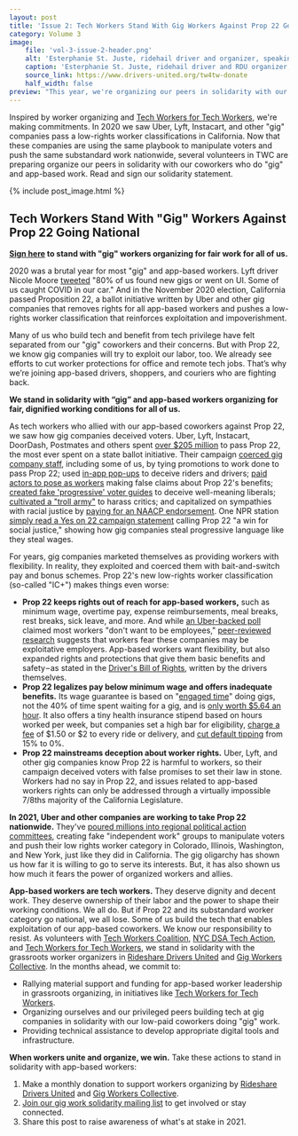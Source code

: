 ```yaml
---
layout: post
title: 'Issue 2: Tech Workers Stand With Gig Workers Against Prop 22 Going National'
category: Volume 3
image:
    file: 'vol-3-issue-2-header.png'
    alt: 'Esterphanie St. Juste, ridehail driver and organizer, speaking at a podium with other drivers on both sides of her'
    caption: 'Esterphanie St. Juste, ridehail driver and RDU organizer, speaking at the May 8 2019 strike'
    source_link: https://www.drivers-united.org/tw4tw-donate
    half_width: false
preview: "This year, we're organizing our peers in solidarity with our app-based coworkers"
---
```


Inspired by worker organizing and [Tech Workers for Tech Workers](https://www.drivers-united.org/tw4tw-donate), we're making commitments. In 2020 we saw Uber, Lyft, Instacart, and other "gig" companies pass a low-rights worker classifications in California. Now that these companies are using the same playbook to manipulate voters and push the same substandard work nationwide, several volunteers in TWC are preparing organize our peers in solidarity with our coworkers who do "gig" and app-based work. Read and sign our solidarity statement.

<!--excerpt-->

{% include post_image.html %}

## Tech Workers Stand With "Gig" Workers Against Prop 22 Going National

**[Sign here](https://docs.google.com/forms/d/e/1FAIpQLSdn0pAp_lRKJmev7gcbJF4RtTdXLQQjQcJrMOvBXQanp7x3Ig/viewform) to stand with "gig" workers organizing for fair work for all of us.**

2020 was a brutal year for most "gig" and app-based workers. Lyft driver Nicole Moore [tweeted](https://twitter.com/nicoemoe/status/1344235607938068480) "80% of us found new gigs or went on UI. Some of us caught COVID in our car." And in the November 2020 election, California passed Proposition 22, a ballot initiative written by Uber and other gig companies that removes rights for all app-based workers and pushes a low-rights worker classification that reinforces exploitation and impoverishment. 

Many of us who build tech and benefit from tech privilege have felt separated from our "gig" coworkers and their concerns. But with Prop 22, we know gig companies will try to exploit our labor, too. We already see efforts to cut worker protections for office and remote tech jobs. That’s why we’re joining app-based drivers, shoppers, and couriers who are fighting back. 

**We stand in solidarity with “gig” and app-based workers organizing for fair, dignified working conditions for all of us.**

As tech workers who allied with our app-based coworkers against Prop 22, we saw how gig companies deceived voters. Uber, Lyft, Instacart, DoorDash, Postmates and others spent [over $205 million](https://www.mercurynews.com/2020/10/28/prop-22-biggest-spenders-usually-win-heres-why-this-initiative-may-be-different/) to pass Prop 22, the most ever spent on a state ballot initiative. Their campaign [coerced gig company staff](https://news.techworkerscoalition.org/2020/10/30/issue-13/), including some of us, by tying promotions to work done to pass Prop 22; used [in-app pop-ups](https://www.washingtonpost.com/technology/2020/10/22/uber-prop22-suit/) to deceive riders and drivers; [paid actors to pose as workers](https://www.latimes.com/archives/la-xpm-1999-dec-08-mn-41633-story.html) making false claims about Prop 22's benefits; [created fake 'progressive' voter guides](https://www.sfgate.com/politics/article/Fake-progressive-mailers-urge-yes-on-Uber-Lyft-15635173.php) to deceive well-meaning liberals; [cultivated a "troll army"](https://www.cnet.com/features/uber-lyfts-fight-over-gig-worker-status-as-campaign-against-labor-activists-mounts/) to harass critics; and capitalized on sympathies with racial justice by [paying for an NAACP endorsement](https://www.cnet.com/news/uber-lyft-paid-nearly-100k-to-firm-of-naacp-leader-who-backed-their-ballot-measure/). One NPR station [simply read a Yes on 22 campaign statement](https://twitter.com/racefortheprize/status/1324023206026473472) calling Prop 22 "a win for social justice," showing how gig companies steal progressive language like they steal wages.

For years, gig companies marketed themselves as providing workers with flexibility. In reality, they exploited and coerced them with bait-and-switch pay and bonus schemes. Prop 22's new low-rights worker classification (so-called "IC+") makes things even worse:
* **Prop 22 keeps rights out of reach for app-based workers,** such as minimum wage, overtime pay, expense reimbursements, meal breaks, rest breaks, sick leave, and more. And while [an Uber-backed poll](https://www.kqed.org/news/11843123/prop-22-explained-why-gig-companies-are-spending-huge-money-on-an-unprecedented-measure#surveys) claimed most workers "don't want to be employees," [peer-reviewed research](https://papers.ssrn.com/sol3/papers.cfm?abstract_id=3488009) suggests that workers fear these companies may be exploitative employers. App-based workers want flexibility, but also expanded rights and protections that give them basic benefits and safety – as stated in the [Driver's Bill of Rights](https://www.drivers-united.org/), written by the drivers themselves.
* **Prop 22 legalizes pay below minimum wage and offers inadequate benefits.** Its wage guarantee is based on "[engaged time](https://cal.streetsblog.org/2020/10/05/op-ed-californias-prop-22-is-not-only-bad-for-drivers-its-bad-for-traffic-and-the-environment/)" doing gigs, not the 40% of time spent waiting for a gig, and is [only worth $5.64 an hour](https://laborcenter.berkeley.edu/the-uber-lyft-ballot-initiative-guarantees-only-5-64-an-hour-2/). It also offers a tiny health insurance stipend based on hours worked per week, but companies set a high bar for eligibility, [charge a fee](https://www.theverge.com/2020/12/14/22174600/uber-lyft-new-benefits-california-drivers-prop-22-gig-economy) of $1.50 or $2 to every ride or delivery, and [cut default tipping](https://www.ft.com/content/c1427824-3a8c-4487-8fdc-c647ba7e7fe7) from 15% to 0%.
* **Prop 22 mainstreams deception about worker rights.** Uber, Lyft, and other gig companies know Prop 22 is harmful to workers, so their campaign deceived voters with false promises to set their law in stone. Workers had no say in Prop 22, and issues related to app-based workers rights can only be addressed through a virtually impossible 7/8ths majority of the California Legislature.

**In 2021, Uber and other companies are working to take Prop 22 nationwide.** They've [poured millions into regional political action committees](https://www.vice.com/en/article/m7avyp/gig-companies-spend-millions-on-anti-labor-pacs-in-illinois-and-new-york), creating fake "independent work" groups to manipulate voters and push their low rights worker category in Colorado, Illinois, Washington, and New York, just like they did in California. The gig oligarchy has shown us how far it is willing to go to serve its interests. But, it has also shown us how much it fears the power of organized workers and allies.

**App-based workers are tech workers.** They deserve dignity and decent work. They deserve ownership of their labor and the power to shape their working conditions. We all do. But if Prop 22 and its substandard worker category go national, we all lose. Some of us build the tech that enables exploitation of our app-based coworkers. We know our responsibility to resist. As volunteers with [Tech Workers Coalition](https://techworkerscoalition.org/), [NYC DSA Tech Action](https://techaction.nyc/), and [Tech Workers for Tech Workers](https://www.drivers-united.org/tw4tw-donate), we stand in solidarity with the grassroots worker organizers in [Rideshare Drivers United](https://www.drivers-united.org/) and [Gig Workers Collective](https://www.gigworkerscollective.org/home). In the months ahead, we commit to:
* Rallying material support and funding for app-based worker leadership in grassroots organizing, in initiatives like [Tech Workers for Tech Workers](https://www.drivers-united.org/tw4tw-donate).
* Organizing ourselves and our privileged peers building tech at gig companies in solidarity with our low-paid coworkers doing "gig" work.
* Providing technical assistance to develop appropriate digital tools and infrastructure.

**When workers unite and organize, we win.** Take these actions to stand in solidarity with app-based workers:
1. Make a monthly donation to support workers organizing by [Rideshare Drivers United](https://www.drivers-united.org/tw4tw-donate) and [Gig Workers Collective](https://donorbox.org/donate-to-gig-workers-collective).
2. [Join our gig work solidarity mailing list](https://forms.gle/ZSWtyhoPFab2CEkd6) to get involved or stay connected.
3. Share this post to raise awareness of what's at stake in 2021.

